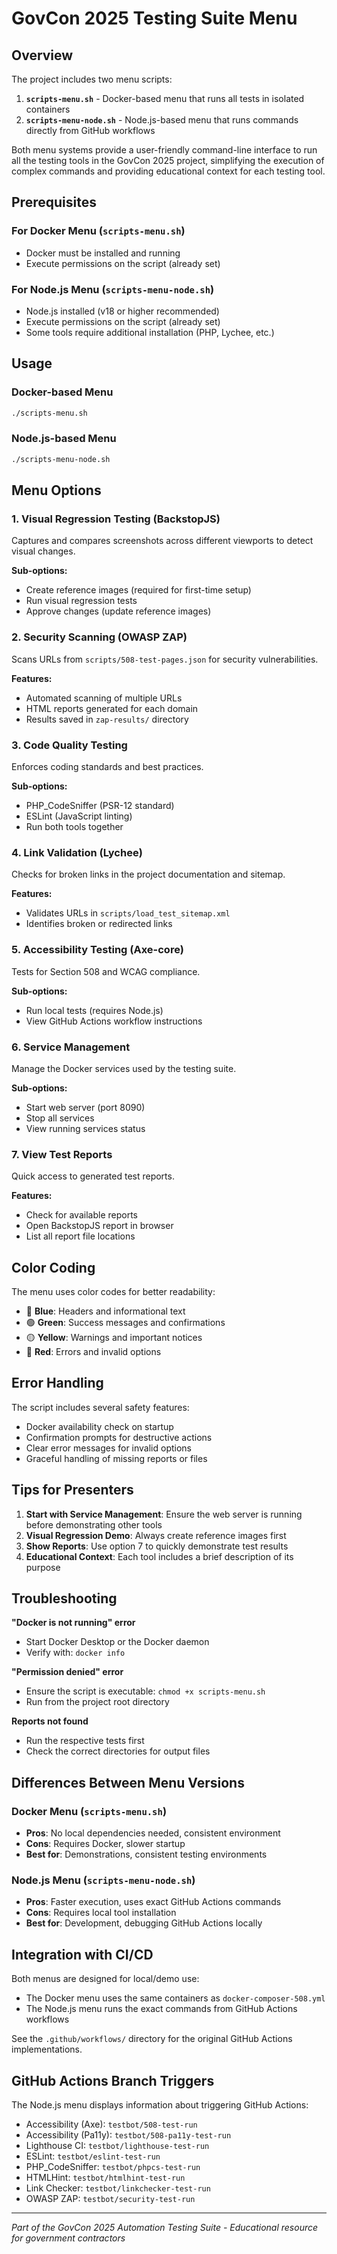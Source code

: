 # GovCon 2025 Testing Suite Menu

## Overview

The project includes two menu scripts:

1. **`scripts-menu.sh`** - Docker-based menu that runs all tests in isolated containers
2. **`scripts-menu-node.sh`** - Node.js-based menu that runs commands directly from GitHub workflows

Both menu systems provide a user-friendly command-line interface to run all the testing tools in the GovCon 2025 project, simplifying the execution of complex commands and providing educational context for each testing tool.

## Prerequisites

### For Docker Menu (`scripts-menu.sh`)
- Docker must be installed and running
- Execute permissions on the script (already set)

### For Node.js Menu (`scripts-menu-node.sh`)
- Node.js installed (v18 or higher recommended)
- Execute permissions on the script (already set)
- Some tools require additional installation (PHP, Lychee, etc.)

## Usage

### Docker-based Menu
```bash
./scripts-menu.sh
```

### Node.js-based Menu
```bash
./scripts-menu-node.sh
```

## Menu Options

### 1. Visual Regression Testing (BackstopJS)

Captures and compares screenshots across different viewports to detect visual changes.

**Sub-options:**
- Create reference images (required for first-time setup)
- Run visual regression tests
- Approve changes (update reference images)

### 2. Security Scanning (OWASP ZAP)

Scans URLs from `scripts/508-test-pages.json` for security vulnerabilities.

**Features:**
- Automated scanning of multiple URLs
- HTML reports generated for each domain
- Results saved in `zap-results/` directory

### 3. Code Quality Testing

Enforces coding standards and best practices.

**Sub-options:**
- PHP_CodeSniffer (PSR-12 standard)
- ESLint (JavaScript linting)
- Run both tools together

### 4. Link Validation (Lychee)

Checks for broken links in the project documentation and sitemap.

**Features:**
- Validates URLs in `scripts/load_test_sitemap.xml`
- Identifies broken or redirected links

### 5. Accessibility Testing (Axe-core)

Tests for Section 508 and WCAG compliance.

**Sub-options:**
- Run local tests (requires Node.js)
- View GitHub Actions workflow instructions

### 6. Service Management

Manage the Docker services used by the testing suite.

**Sub-options:**
- Start web server (port 8090)
- Stop all services
- View running services status

### 7. View Test Reports

Quick access to generated test reports.

**Features:**
- Check for available reports
- Open BackstopJS report in browser
- List all report file locations

## Color Coding

The menu uses color codes for better readability:
- 🔵 **Blue**: Headers and informational text
- 🟢 **Green**: Success messages and confirmations
- 🟡 **Yellow**: Warnings and important notices
- 🔴 **Red**: Errors and invalid options

## Error Handling

The script includes several safety features:
- Docker availability check on startup
- Confirmation prompts for destructive actions
- Clear error messages for invalid options
- Graceful handling of missing reports or files

## Tips for Presenters

1. **Start with Service Management**: Ensure the web server is running before demonstrating other tools
2. **Visual Regression Demo**: Always create reference images first
3. **Show Reports**: Use option 7 to quickly demonstrate test results
4. **Educational Context**: Each tool includes a brief description of its purpose

## Troubleshooting

**"Docker is not running" error**
- Start Docker Desktop or the Docker daemon
- Verify with: `docker info`

**"Permission denied" error**
- Ensure the script is executable: `chmod +x scripts-menu.sh`
- Run from the project root directory

**Reports not found**
- Run the respective tests first
- Check the correct directories for output files

## Differences Between Menu Versions

### Docker Menu (`scripts-menu.sh`)
- **Pros**: No local dependencies needed, consistent environment
- **Cons**: Requires Docker, slower startup
- **Best for**: Demonstrations, consistent testing environments

### Node.js Menu (`scripts-menu-node.sh`)
- **Pros**: Faster execution, uses exact GitHub Actions commands
- **Cons**: Requires local tool installation
- **Best for**: Development, debugging GitHub Actions locally

## Integration with CI/CD

Both menus are designed for local/demo use:
- The Docker menu uses the same containers as `docker-composer-508.yml`
- The Node.js menu runs the exact commands from GitHub Actions workflows

See the `.github/workflows/` directory for the original GitHub Actions implementations.

## GitHub Actions Branch Triggers

The Node.js menu displays information about triggering GitHub Actions:
- Accessibility (Axe): `testbot/508-test-run`
- Accessibility (Pa11y): `testbot/508-pa11y-test-run`
- Lighthouse CI: `testbot/lighthouse-test-run`
- ESLint: `testbot/eslint-test-run`
- PHP_CodeSniffer: `testbot/phpcs-test-run`
- HTMLHint: `testbot/htmlhint-test-run`
- Link Checker: `testbot/linkchecker-test-run`
- OWASP ZAP: `testbot/security-test-run`

---

*Part of the GovCon 2025 Automation Testing Suite - Educational resource for government contractors*
